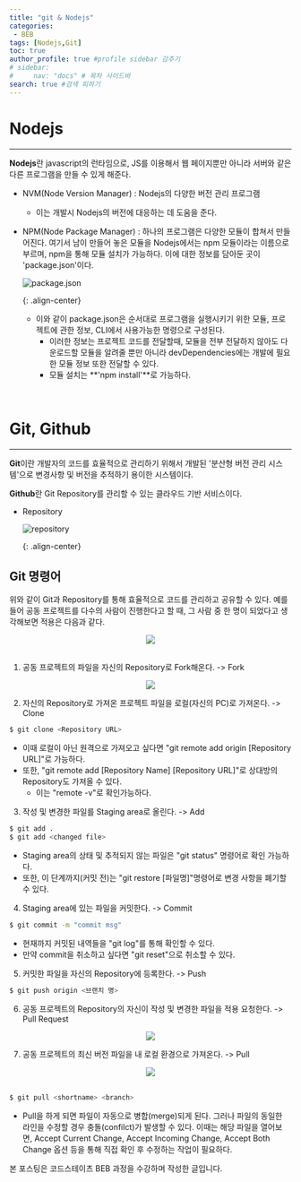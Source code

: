 ```yaml
---
title: "git & Nodejs"
categories:
 - BEB
tags: [Nodejs,Git] 
toc: true
author_profile: true #profile sidebar 감추기
# sidebar:
#     nav: "docs" # 목차 사이드바
search: true #검색 피하기
---
```


# Nodejs

----------------------------

**Nodejs**란 javascript의 런타임으로, JS를 이용해서 웹 페이지뿐만 아니라 서버와 같은 다른 프로그램을 만들 수 있게 해준다. 

- NVM(Node Version Manager) : Nodejs의 다양한 버전 관리 프로그램

  - 이는 개발시 Nodejs의 버전에 대응하는 데 도움을 준다.

- NPM(Node Package Manager) : 하나의 프로그램은 다양한 모듈이 합쳐서 만들어진다. 여기서 남이 만들어 놓은 모듈을 Nodejs에서는 npm 모듈이라는 이름으로 부르며, npm을 통해 모듈 설치가 가능하다. 이에 대한 정보를 담아둔 곳이 'package.json'이다.

  ![package.json](../../images/2022-07-15-git/packagejson.png)

  {: .align-center}
  
  - 이와 같이 package.json은 순서대로 프로그램을 실행시키기 위한 모듈, 프로젝트에 관한 정보, CLI에서 사용가능한 명령으로 구성된다.
    - 이러한 정보는 프로젝트 코드를 전달할때, 모듈을 전부 전달하지 않아도 다운로드할 모듈을 알려줄 뿐만 아니라 devDependencies에는 개발에 필요한 모듈 정보 또한 전달할 수 있다.
    - 모듈 설치는 **'npm install'**로 가능하다.

<br>

# Git, Github

----------------------

**Git**이란 개발자의 코드를 효율적으로 관리하기 위해서 개발된 '분산형 버전 관리 시스템'으로 변경사항 및 버전을 추적하기 용이한 시스템이다.

 **Github**란 Git Repository를 관리할 수 있는 클라우드 기반 서비스이다.

* Repository

  ![repository](../../images/2022-07-15-git/repo.png)
  
  {: .align-center}


## Git 명령어

위와 같이 Git과 Repository를 통해 효율적으로 코드를 관리하고 공유할 수 있다. 예를 들어 공동 프로젝트를 다수의 사람이 진행한다고 할 때, 그 사람 중 한 명이 되었다고 생각해보면 적용은 다음과 같다.

<div style="text-align: center">
  <img src="../../images/2022-07-15-git/스크린샷 2022-07-18 오전 3.06.11.png">
</div>

<br>

1) 공동 프로젝트의 파일을 자신의 Repository로 Fork해온다. ->  Fork

 <div style="text-align: center;">
   <img src="../../images/2022-07-15-git/스크린샷 2022-07-18 오전 3.01.23.png">
</div>

2) 자신의 Repository로 가져온 프로젝트 파일을 로컬(자신의 PC)로 가져온다. -> Clone

```bash
$ git clone <Repository URL>
```

  - 이때 로컬이 아닌 원격으로 가져오고 싶다면 "git remote add origin [Repository URL]"로 가능하다.
  - 또한, "git remote add [Repository Name] [Repository URL]"로 상대방의 Repository도 가져올 수 있다.
    - 이는 "remote -v"로 확인가능하다.

3) 작성 및 변경한 파일를 Staging area로 올린다. -> Add

```bash
$ git add .
$ git add <changed file>
```

  - Staging area의 상태 및 추적되지 않는 파일은 "git status" 명령어로 확인 가능하다.
  - 또한, 이 단계까지(커밋 전)는 "git restore [파일명]"명령어로 변경 사항을 폐기할 수 있다.

4) Staging area에 있는 파일을 커밋한다. -> Commit

```bash
$ git commit -m "commit msg"
```

  - 현재까지 커밋된 내역들을 "git log"를 통해 확인할 수 있다.
  - 만약 commit을 취소하고 싶다면 "git reset"으로 취소할 수 있다.

5) 커밋한 파일을 자신의 Repository에 등록한다. -> Push

```bash
$ git push origin <브랜치 명>
```

6) 공동 프로젝트의 Repository의 자신이 작성 및 변경한 파일을 적용 요청한다. -> Pull Request

 <div style="text-align: center;">
   <img src="../../images/2022-07-15-git/스크린샷 2022-07-18 오전 3.26.50.png">
</div>


7) 공동 프로젝트의 최신 버전 파일을 내 로컬 환경으로 가져온다. -> Pull

<div style="text-align:center;">
  <img src="../../images/2022-07-15-git/스크린샷 2022-07-18 오전 3.41.12.png">
</div>


<br>

```bash
$ git pull <shortname> <branch>
```

  - Pull을 하게 되면 파일이 자동으로 병합(merge)되게 된다. 그러나 파일의 동일한 라인을 수정할 경우 충돌(confilct)가 발생할 수 있다. 이때는 해당 파일을 열어보면, Accept Current Change, Accept Incoming Change, Accept Both Change 옵션 등을 통해  직접 확인 후 수정하는 작업이 필요하다.


<div class="notice">
  <p>본 포스팅은 코드스테이츠 BEB 과정을 수강하며 작성한 글입니다.</p>
</div>